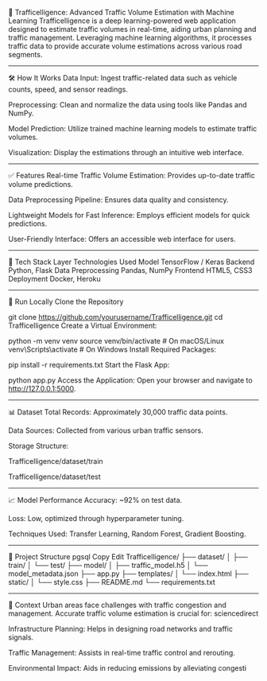🚦 Trafficelligence: Advanced Traffic Volume Estimation with Machine Learning
Trafficelligence is a deep learning-powered web application designed to estimate traffic volumes in real-time, aiding urban planning and traffic management. Leveraging machine learning algorithms, it processes traffic data to provide accurate volume estimations across various road segments.
________________________________________


🛠 How It Works
Data Input: Ingest traffic-related data such as vehicle counts, speed, and sensor readings.

Preprocessing: Clean and normalize the data using tools like Pandas and NumPy.

Model Prediction: Utilize trained machine learning models to estimate traffic volumes.

Visualization: Display the estimations through an intuitive web interface.
______________________________________


✅ Features
Real-time Traffic Volume Estimation: Provides up-to-date traffic volume predictions.

Data Preprocessing Pipeline: Ensures data quality and consistency.

Lightweight Models for Fast Inference: Employs efficient models for quick predictions.

User-Friendly Interface: Offers an accessible web interface for users.

____________________________________________________________________

🧰 Tech Stack
Layer	Technologies Used
Model	TensorFlow / Keras
Backend	Python, Flask
Data Preprocessing	Pandas, NumPy
Frontend	HTML5, CSS3
Deployment	Docker, Heroku
_________________________________________________________

🧪 Run Locally
Clone the Repository

git clone https://github.com/yourusername/Trafficelligence.git
cd Trafficelligence
Create a Virtual Environment:

python -m venv venv
source venv/bin/activate  # On macOS/Linux
venv\Scripts\activate     # On Windows
Install Required Packages:

pip install -r requirements.txt
Start the Flask App:

python app.py
Access the Application:
Open your browser and navigate to http://127.0.0.1:5000.

__________________________________________________

📊 Dataset
Total Records: Approximately 30,000 traffic data points.

Data Sources: Collected from various urban traffic sensors.

Storage Structure:

Trafficelligence/dataset/train

Trafficelligence/dataset/test

_____________________________________________________________________

📈 Model Performance
Accuracy: ~92% on test data.

Loss: Low, optimized through hyperparameter tuning.

Techniques Used: Transfer Learning, Random Forest, Gradient Boosting.

______________________________________________________________________

📂 Project Structure
pgsql
Copy
Edit
Trafficelligence/
├── dataset/
│   ├── train/
│   └── test/
├── model/
│   ├── traffic_model.h5
│   └── model_metadata.json
├── app.py
├── templates/
│   └── index.html
├── static/
│   └── style.css
├── README.md
└── requirements.txt
_________________________________________________________________________________________________

📄 Context
Urban areas face challenges with traffic congestion and management. Accurate traffic volume estimation is crucial for:
sciencedirect


Infrastructure Planning: Helps in designing road networks and traffic signals.

Traffic Management: Assists in real-time traffic control and rerouting.

Environmental Impact: Aids in reducing emissions by alleviating congesti


